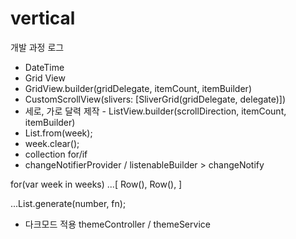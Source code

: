 # vertical

개발 과정 로그

- DateTime
- Grid View
- GridView.builder(gridDelegate, itemCount, itemBuilder)
- CustomScrollView(slivers: [SliverGrid(gridDelegate, delegate)])
- 세로, 가로 달력 제작 - ListView.builder(scrollDirection, itemCount, itemBuilder)
- List<Widget>.from(week);
- week.clear();
- collection for/if
- changeNotifierProvider / listenableBuilder > changeNotify

for(var week in weeks) ...[
Row(),
Row(),
]

...List.generate(number, fn);

- 다크모드 적용
  themeController / themeService
